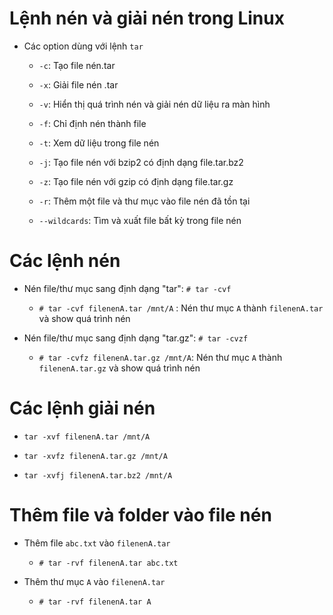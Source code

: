 # Lệnh nén và giải nén trong Linux

- Các option dùng với lệnh `tar`
	+ `-c`: Tạo file nén.tar

	+ `-x`: Giải file nén .tar

	+ `-v`: Hiển thị quá trình nén và giải nén dữ liệu ra màn hình

	+ `-f`: Chỉ định nén thành file

	+ `-t`: Xem dữ liệu trong file nén

	+ `-j`: Tạo file nén với bzip2 có định dạng file.tar.bz2

	+ `-z`: Tạo file nén với gzip có định dạng file.tar.gz

	+ `-r`: Thêm một file và thư mục vào file nén đã tồn tại

	+ `--wildcards`: Tìm và xuất file bất kỳ trong file nén

# Các lệnh nén

- Nén file/thư mục sang định dạng "tar": `# tar -cvf`
	+ `# tar -cvf filenenA.tar /mnt/A` : Nén thư mục `A` thành `filenenA.tar` và show quá trình nén

- Nén file/thư mục sang định dạng "tar.gz": `# tar -cvzf`
	+ `# tar -cvfz filenenA.tar.gz /mnt/A`: Nén thư mục `A` thành `filenenA.tar.gz` và show quá trình nén

# Các lệnh giải nén

+ `tar -xvf filenenA.tar /mnt/A`

+ `tar -xvfz filenenA.tar.gz /mnt/A`

+ `tar -xvfj filenenA.tar.bz2 /mnt/A`

# Thêm file và folder vào file nén

- Thêm file `abc.txt` vào `filenenA.tar`
	+ `# tar -rvf filenenA.tar abc.txt`

- Thêm thư mục `A` vào `filenenA.tar`
	+ `# tar -rvf filenenA.tar A`



